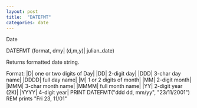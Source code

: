 ```yaml
---
layout: post
title:  "DATEFMT"
categories: date
---
```

Date

DATEFMT (format, dmy| (d,m,y)| julian_date)

Returns formatted date string.


Format:
|D|  one or two digits of Day|
|DD|  2-digit day|
|DDD|  3-char day name|
|DDDD|  full day name|
|M|  1 or 2 digits of month|
|MM|  2-digit month|
|MMM|  3-char month name|
|MMMM|  full month name|
|YY|  2-digit year (2K)|
|YYYY|  4-digit year|
PRINT DATEFMT("ddd dd, mm/yy", "23/11/2001")
REM prints "Fri 23, 11/01"

